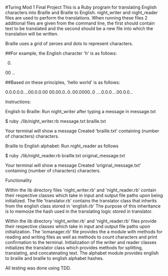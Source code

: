 #Turing Mod 1 Final Project
This is a Ruby program for translating English characters into Braille and Braille to English. night_writer and night_reader files are used to perform the translations. When running these files 2 additional files are given from the command line, the first should contain text to be translated and the second should be a new file into which the translation will be written.

Braille uses a grid of zeroes and dots to represent characters.

##For example, the English character 'h' is as follows:

0.
00
..


##Based on these principles, 'hello world' is as follows:

0.0.0.0.0....00.0.0.00
00.00.0..0..00.0000..0
....0.0.0....00.0.0...

Instructions:

English to Braille:
Run night_writer after typing a message in message.txt

$ ruby ./lib/night_writer.rb message.txt braille.txt

Your terminal will show a message
Created 'braille.txt' containing (number of characters) characters.

Braille to English alphabet:
Run night_reader as follows

$ ruby ./lib/night_reader.rb braille.txt original_message.txt

Your terminal will show a message
Created 'original_message.txt' containing (number of characters) characters.
 

Functionality

Within the lib directory files 'night_writer.rb' and 'night_reader.rb' contain their respective classes which take in input and output file paths upon being initialized.  The file 'translator.rb' contains the translator class that inherits from the english class stored in 'english.rb' The purpose of this inheritance is to memoize the hash used in the translating logic stored in translator.


Within the lib directory 'night_writer.rb' and 'night_reader.rb' files provide their respective classes which take in input and output file paths upon initialization. The 'iomanager.rb' file provides the a module with methods for reading and writing files as well as methods to count characters and print confirmation to the terminal. Initialization of the writer and reader classes initializes the translator class which provides methods for splitting, translating, and concatenating text. The alphabet module provides english to braille and braille to english alphabet hashes.

All testing was done using TDD.